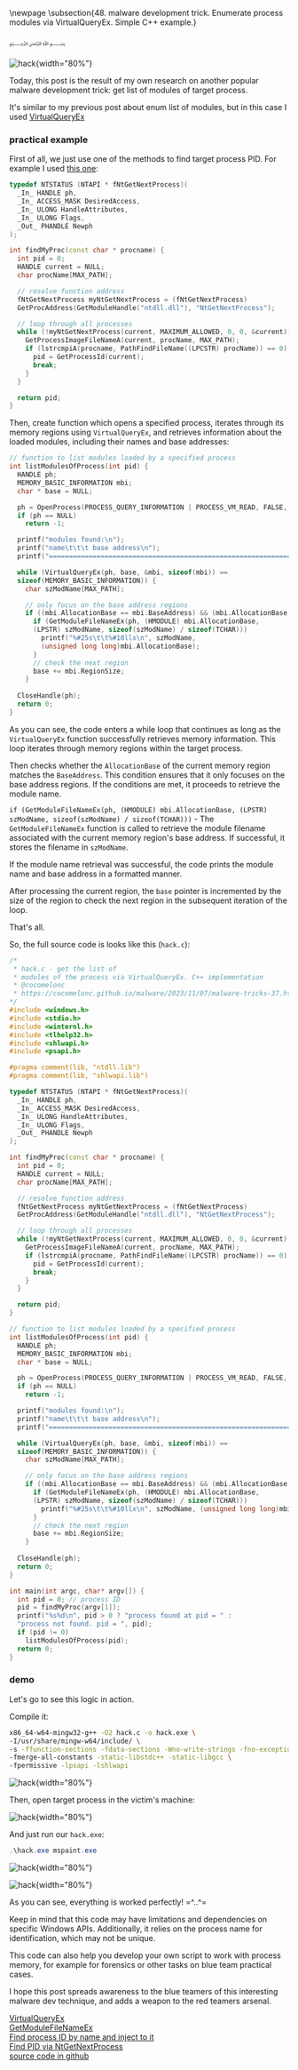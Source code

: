 \newpage
\subsection{48. malware development trick. Enumerate process modules via VirtualQueryEx. Simple C++ example.}

﷽

![hack](./images/110/2023-11-08_17-31.png){width="80%"}      

Today, this post is the result of my own research on another popular malware development trick: get list of modules of target process.     

It's similar to my previous post about enum list of modules, but in this case I used [VirtualQueryEx](https://learn.microsoft.com/en-us/windows/win32/api/memoryapi/nf-memoryapi-virtualqueryex)     

### practical example

First of all, we just use one of the methods to find target process PID. For example I used [this one](https://cocomelonc.github.io/malware/2023/05/26/malware-tricks-30.html):     

```cpp
typedef NTSTATUS (NTAPI * fNtGetNextProcess)(
  _In_ HANDLE ph,
  _In_ ACCESS_MASK DesiredAccess,
  _In_ ULONG HandleAttributes,
  _In_ ULONG Flags,
  _Out_ PHANDLE Newph
);

int findMyProc(const char * procname) {
  int pid = 0;
  HANDLE current = NULL;
  char procName[MAX_PATH];

  // resolve function address
  fNtGetNextProcess myNtGetNextProcess = (fNtGetNextProcess) 
  GetProcAddress(GetModuleHandle("ntdll.dll"), "NtGetNextProcess");

  // loop through all processes
  while (!myNtGetNextProcess(current, MAXIMUM_ALLOWED, 0, 0, &current)) {
    GetProcessImageFileNameA(current, procName, MAX_PATH);
    if (lstrcmpiA(procname, PathFindFileName((LPCSTR) procName)) == 0) {
      pid = GetProcessId(current);
      break;
    }
  }

  return pid;
}
```

Then, create function which opens a specified process, iterates through its memory regions using `VirtualQueryEx`, and retrieves information about the loaded modules, including their names and base addresses:     

```cpp
// function to list modules loaded by a specified process
int listModulesOfProcess(int pid) {
  HANDLE ph;
  MEMORY_BASIC_INFORMATION mbi;
  char * base = NULL;

  ph = OpenProcess(PROCESS_QUERY_INFORMATION | PROCESS_VM_READ, FALSE, pid);
  if (ph == NULL)
    return -1;

  printf("modules found:\n");
  printf("name\t\t\t base address\n");
  printf("======================================================================\n");

  while (VirtualQueryEx(ph, base, &mbi, sizeof(mbi)) == 
  sizeof(MEMORY_BASIC_INFORMATION)) {
    char szModName[MAX_PATH];

    // only focus on the base address regions
    if ((mbi.AllocationBase == mbi.BaseAddress) && (mbi.AllocationBase != NULL)) {
      if (GetModuleFileNameEx(ph, (HMODULE) mbi.AllocationBase, 
      (LPSTR) szModName, sizeof(szModName) / sizeof(TCHAR)))
        printf("%#25s\t\t%#10llx\n", szModName, 
        (unsigned long long)mbi.AllocationBase);
      }
      // check the next region
      base += mbi.RegionSize;
    }
  
  CloseHandle(ph);
  return 0;
}
```

As you can see, the code enters a while loop that continues as long as the `VirtualQueryEx` function successfully retrieves memory information. This loop iterates through memory regions within the target process.     

Then checks whether the `AllocationBase` of the current memory region matches the `BaseAddress`. This condition ensures that it only focuses on the base address regions. If the conditions are met, it proceeds to retrieve the module name.     

`if (GetModuleFileNameEx(ph, (HMODULE) mbi.AllocationBase, (LPSTR) szModName, sizeof(szModName) / sizeof(TCHAR)))` - The `GetModuleFileNameEx` function is called to retrieve the module filename associated with the current memory region's base address. If successful, it stores the filename in `szModName`.    

If the module name retrieval was successful, the code prints the module name and base address in a formatted manner.     

After processing the current region, the `base` pointer is incremented by the size of the region to check the next region in the subsequent iteration of the loop.     

That's all.     

So, the full source code is looks like this (`hack.c`):     

```cpp
/*
 * hack.c - get the list of 
 * modules of the process via VirtualQueryEx. C++ implementation
 * @cocomelonc
 * https://cocomelonc.github.io/malware/2023/11/07/malware-tricks-37.html
*/
#include <windows.h>
#include <stdio.h>
#include <winternl.h>
#include <tlhelp32.h>
#include <shlwapi.h>
#include <psapi.h>

#pragma comment(lib, "ntdll.lib")
#pragma comment(lib, "shlwapi.lib")

typedef NTSTATUS (NTAPI * fNtGetNextProcess)(
  _In_ HANDLE ph,
  _In_ ACCESS_MASK DesiredAccess,
  _In_ ULONG HandleAttributes,
  _In_ ULONG Flags,
  _Out_ PHANDLE Newph
);

int findMyProc(const char * procname) {
  int pid = 0;
  HANDLE current = NULL;
  char procName[MAX_PATH];

  // resolve function address
  fNtGetNextProcess myNtGetNextProcess = (fNtGetNextProcess) 
  GetProcAddress(GetModuleHandle("ntdll.dll"), "NtGetNextProcess");

  // loop through all processes
  while (!myNtGetNextProcess(current, MAXIMUM_ALLOWED, 0, 0, &current)) {
    GetProcessImageFileNameA(current, procName, MAX_PATH);
    if (lstrcmpiA(procname, PathFindFileName((LPCSTR) procName)) == 0) {
      pid = GetProcessId(current);
      break;
    }
  }

  return pid;
}

// function to list modules loaded by a specified process
int listModulesOfProcess(int pid) {
  HANDLE ph;
  MEMORY_BASIC_INFORMATION mbi;
  char * base = NULL;

  ph = OpenProcess(PROCESS_QUERY_INFORMATION | PROCESS_VM_READ, FALSE, pid);
  if (ph == NULL)
    return -1;

  printf("modules found:\n");
  printf("name\t\t\t base address\n");
  printf("=====================================================================\n");

  while (VirtualQueryEx(ph, base, &mbi, sizeof(mbi)) == 
  sizeof(MEMORY_BASIC_INFORMATION)) {
    char szModName[MAX_PATH];

    // only focus on the base address regions
    if ((mbi.AllocationBase == mbi.BaseAddress) && (mbi.AllocationBase != NULL)) {
      if (GetModuleFileNameEx(ph, (HMODULE) mbi.AllocationBase, 
      (LPSTR) szModName, sizeof(szModName) / sizeof(TCHAR)))
        printf("%#25s\t\t%#10llx\n", szModName, (unsigned long long)mbi.AllocationBase);
      }
      // check the next region
      base += mbi.RegionSize;
    }
  
  CloseHandle(ph);
  return 0;
}

int main(int argc, char* argv[]) {
  int pid = 0; // process ID
  pid = findMyProc(argv[1]);
  printf("%s%d\n", pid > 0 ? "process found at pid = " : 
  "process not found. pid = ", pid);
  if (pid != 0)
    listModulesOfProcess(pid);
  return 0;
}
```

### demo

Let's go to see this logic in action.      

Compile it:     

```bash
x86_64-w64-mingw32-g++ -O2 hack.c -o hack.exe \
-I/usr/share/mingw-w64/include/ \
-s -ffunction-sections -fdata-sections -Wno-write-strings -fno-exceptions \
-fmerge-all-constants -static-libstdc++ -static-libgcc \
-fpermissive -lpsapi -lshlwapi
```

![hack](./images/110/2023-11-08_17-15.png){width="80%"}      

Then, open target process in the victim's machine:     

![hack](./images/110/2023-11-08_16-41.png){width="80%"}      

And just run our `hack.exe`:    

```powershell
.\hack.exe mspaint.exe
```

![hack](./images/110/2023-11-08_17-13.png){width="80%"}      

![hack](./images/110/2023-11-08_17-14.png){width="80%"}      

As you can see, everything is worked perfectly! =^..^=     

Keep in mind that this code may have limitations and dependencies on specific Windows APIs. Additionally, it relies on the process name for identification, which may not be unique.     

This code can also help you develop your own script to work with process memory, for example for forensics or other tasks on blue team practical cases.     

I hope this post spreads awareness to the blue teamers of this interesting malware dev technique, and adds a weapon to the red teamers arsenal.      

[VirtualQueryEx](https://learn.microsoft.com/en-us/windows/win32/api/memoryapi/nf-memoryapi-virtualqueryex)    
[GetModuleFileNameEx](https://learn.microsoft.com/en-us/windows/win32/api/psapi/nf-psapi-getmodulefilenameexa)    
[Find process ID by name and inject to it](https://cocomelonc.github.io/pentest/2021/09/29/findmyprocess.html)     
[Find PID via NtGetNextProcess](https://cocomelonc.github.io/malware/2023/05/26/malware-tricks-30.html)     
[source code in github](https://github.com/cocomelonc/meow/tree/master/2023-11-07-malware-trick-37)           
